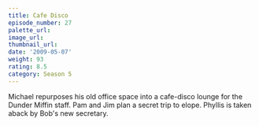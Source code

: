 ```yaml
---
title: Cafe Disco
episode_number: 27
palette_url: 
image_url: 
thumbnail_url: 
date: '2009-05-07'
weight: 93
rating: 8.5
category: Season 5
---
```


Michael repurposes his old office space into a cafe-disco lounge for the Dunder Miffin staff. Pam and Jim plan a secret trip to elope. Phyllis is taken aback by Bob's new secretary.